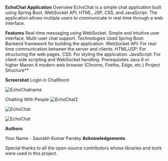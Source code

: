 ****EchoChat Application****
Overview
EchoChat is a simple chat application built using Spring Boot, WebSocket API, HTML, JSP, CSS, and JavaScript.
The application allows multiple users to communicate in real-time through a web interface.

**Features**
Real-time messaging using WebSocket.
Simple and intuitive user interface.
Multi-user chat support.
Technologies Used
Spring Boot: Backend framework for building the application.
WebSocket API: For real-time communication between the server and clients.
HTML/JSP: For structuring the web pages.
CSS: For styling the application.
JavaScript: For client-side scripting and WebSocket handling.
Prerequisites
Java 8 or higher
Maven
A modern web browser (Chrome, Firefox, Edge, etc.)
Project Structure**

**Screershot**
Login in ChatRoom

![EchoChatname](https://github.com/user-attachments/assets/c2cebfe0-f438-4c3c-8a5d-e185395d3e42)

Chatting With People
![EchoChat2](https://github.com/user-attachments/assets/442d41ee-8714-4173-925c-19e34f7e86f9)


![EchoChat](https://github.com/user-attachments/assets/fc21b84b-4d82-4461-91d0-27c4216a90a9)

![EchoChat](https://github.com/user-attachments/assets/0e33ced8-1933-4ce0-9254-02db5d0778c3)

**Authors**

Your Name - Saurabh Kumar Pandey
**Acknowledgements**


Special thanks to all the open-source contributors whose libraries and tools were used in this project.
